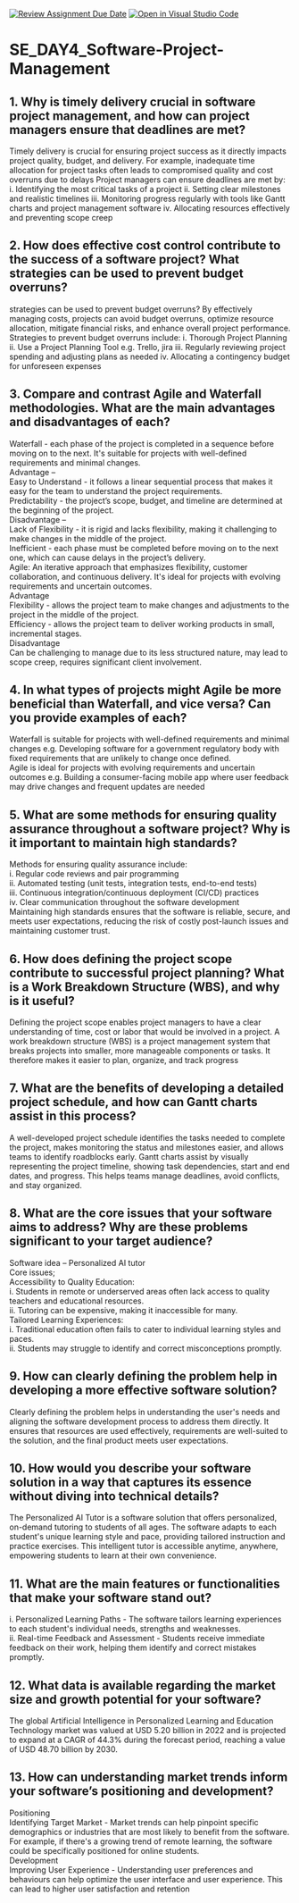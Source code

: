 [![Review Assignment Due Date](https://classroom.github.com/assets/deadline-readme-button-22041afd0340ce965d47ae6ef1cefeee28c7c493a6346c4f15d667ab976d596c.svg)](https://classroom.github.com/a/9pw6JKcu)
[![Open in Visual Studio Code](https://classroom.github.com/assets/open-in-vscode-2e0aaae1b6195c2367325f4f02e2d04e9abb55f0b24a779b69b11b9e10269abc.svg)](https://classroom.github.com/online_ide?assignment_repo_id=17379425&assignment_repo_type=AssignmentRepo)
# SE_DAY4_Software-Project-Management
## 1. Why is timely delivery crucial in software project management, and how can project managers ensure that deadlines are met?

Timely delivery is crucial for ensuring project success as it directly impacts project quality, budget, and delivery. For example, inadequate time allocation for project tasks often leads to compromised quality and cost overruns due to delays
Project managers can ensure deadlines are met by:
i.	Identifying the most critical tasks of a project
ii.	Setting clear milestones and realistic timelines
iii.	Monitoring progress regularly with tools like Gantt charts and project management software
iv.	Allocating resources effectively and preventing scope creep

## 2. How does effective cost control contribute to the success of a software project? What strategies can be used to prevent budget overruns?

strategies can be used to prevent budget overruns?
By effectively managing costs, projects can avoid budget overruns, optimize resource allocation, mitigate financial risks, and enhance overall project performance.
Strategies to prevent budget overruns include:
i.	Thorough Project Planning
ii.	Use a Project Planning Tool e.g. Trello, jira
iii.	Regularly reviewing project spending and adjusting plans as needed
iv.	Allocating a contingency budget for unforeseen expenses

## 3. Compare and contrast Agile and Waterfall methodologies. What are the main advantages and disadvantages of each?

Waterfall - each phase of the project is completed in a sequence before moving on to the next. It's suitable for projects with well-defined requirements and minimal changes.  
Advantage –  
Easy to Understand - it follows a linear sequential process that makes it easy for the team to understand the project requirements.  
Predictability - the project’s scope, budget, and timeline are determined at the beginning of the project.  
Disadvantage –  
Lack of Flexibility - it is rigid and lacks flexibility, making it challenging to make changes in the middle of the project.  
Inefficient - each phase must be completed before moving on to the next one, which can cause delays in the project’s delivery.  
Agile: An iterative approach that emphasizes flexibility, customer collaboration, and continuous delivery. It's ideal for projects with evolving requirements and uncertain outcomes.  
Advantage  
Flexibility - allows the project team to make changes and adjustments to the project in the middle of the project.  
Efficiency - allows the project team to deliver working products in small, incremental stages.  
Disadvantage  
Can be challenging to manage due to its less structured nature, may lead to scope creep, requires significant client involvement.  

## 4. In what types of projects might Agile be more beneficial than Waterfall, and vice versa? Can you provide examples of each?

Waterfall is suitable for projects with well-defined requirements and minimal changes e.g. Developing software for a government regulatory body with fixed requirements that are unlikely to change once defined.  
Agile is ideal for projects with evolving requirements and uncertain outcomes e.g. Building a consumer-facing mobile app where user feedback may drive changes and frequent updates are needed

## 5. What are some methods for ensuring quality assurance throughout a software project? Why is it important to maintain high standards?

Methods for ensuring quality assurance include:  
i.	Regular code reviews and pair programming  
ii.	Automated testing (unit tests, integration tests, end-to-end tests)  
iii.	Continuous integration/continuous deployment (CI/CD) practices  
iv.	Clear communication throughout the software development  
Maintaining high standards ensures that the software is reliable, secure, and meets user expectations, reducing the risk of costly post-launch issues and maintaining customer trust.

## 6. How does defining the project scope contribute to successful project planning? What is a Work Breakdown Structure (WBS), and why is it useful?

Defining the project scope enables project managers to have a clear understanding of time, cost or labor that would be involved in a project. 
A work breakdown structure (WBS) is a project management system that breaks projects into smaller, more manageable components or tasks. It therefore makes it easier to plan, organize, and track progress

## 7. What are the benefits of developing a detailed project schedule, and how can Gantt charts assist in this process?

A well-developed project schedule identifies the tasks needed to complete the project, makes monitoring the status and milestones easier, and allows teams to identify roadblocks early. Gantt charts assist by visually representing the project timeline, showing task dependencies, start and end dates, and progress. This helps teams manage deadlines, avoid conflicts, and stay organized.

## 8. What are the core issues that your software aims to address? Why are these problems significant to your target audience?

Software idea – Personalized AI tutor  
Core issues;  
Accessibility to Quality Education:  
i.	Students in remote or underserved areas often lack access to quality teachers and educational resources.  
ii.	Tutoring can be expensive, making it inaccessible for many.  
Tailored Learning Experiences:  
i.	Traditional education often fails to cater to individual learning styles and paces.  
ii.	Students may struggle to identify and correct misconceptions promptly.

## 9. How can clearly defining the problem help in developing a more effective software solution?

Clearly defining the problem helps in understanding the user's needs and aligning the software development process to address them directly. It ensures that resources are used effectively, requirements are well-suited to the solution, and the final product meets user expectations.

## 10. How would you describe your software solution in a way that captures its essence without diving into technical details?

The Personalized AI Tutor is a software solution that offers personalized, on-demand tutoring to students of all ages. The software adapts to each student's unique learning style and pace, providing tailored instruction and practice exercises. This intelligent tutor is accessible anytime, anywhere, empowering students to learn at their own convenience.

## 11. What are the main features or functionalities that make your software stand out?

i.	Personalized Learning Paths - The software tailors learning experiences to each student's individual needs, strengths and weaknesses.  
ii.	Real-time Feedback and Assessment - Students receive immediate feedback on their work, helping them identify and correct mistakes promptly.

## 12. What data is available regarding the market size and growth potential for your software?

The global Artificial Intelligence in Personalized Learning and Education Technology market was valued at USD 5.20 billion in 2022 and is projected to expand at a CAGR of 44.3% during the forecast period, reaching a value of USD 48.70 billion by 2030.

## 13. How can understanding market trends inform your software’s positioning and development?

Positioning  
Identifying Target Market - Market trends can help pinpoint specific demographics or industries that are most likely to benefit from the software. For example, if there's a growing trend of remote learning, the software could be specifically positioned for online students.  
Development  
Improving User Experience - Understanding user preferences and behaviours can help optimize the user interface and user experience. This can lead to higher user satisfaction and retention
